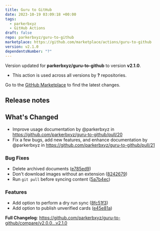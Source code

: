 ```yaml
---
title: Guru to GitHub
date: 2023-10-19 03:09:18 +00:00
tags:
  - parkerbxyz
  - GitHub Actions
draft: false
repo: parkerbxyz/guru-to-github
marketplace: https://github.com/marketplace/actions/guru-to-github
version: v2.1.0
dependentsNumber: "?"
---
```



Version updated for **parkerbxyz/guru-to-github** to version **v2.1.0**.
- This action is used across all versions by **?** repositories.

Go to the [GitHub Marketplace](https://github.com/marketplace/actions/guru-to-github) to find the latest changes.

## Release notes

## What's Changed

* Improve usage documentation by @parkerbxyz in https://github.com/parkerbxyz/guru-to-github/pull/20
* Fix a few bugs, add new features, and enhance documentation by @parkerbxyz in https://github.com/parkerbxyz/guru-to-github/pull/21


### Bug Fixes

* Delete archived documents ([e785ed9](https://github.com/parkerbxyz/guru-to-github/commit/e785ed927c8fabdff6dc477b453818dac1b3d9c9))
* Don't download images without an extension ([8242679](https://github.com/parkerbxyz/guru-to-github/commit/82426796a7601f33d75d7137fbbad095ae7b6544))
* Run `git pull` before syncing content ([5a7b4ec](https://github.com/parkerbxyz/guru-to-github/commit/5a7b4ec787289d9e81511f9f6f953c3916986159))


### Features

* Add option to perform a dry run sync ([8fc51f3](https://github.com/parkerbxyz/guru-to-github/commit/8fc51f33dde38f5b1edf68f75c1dc4495d188dc0))
* Add option to publish unverified cards ([e45e81a](https://github.com/parkerbxyz/guru-to-github/commit/e45e81a14ab926ee8be77722cde3aa3447bfe284))

**Full Changelog**: https://github.com/parkerbxyz/guru-to-github/compare/v2.0.0...v2.1.0
